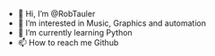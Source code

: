 - 👋 Hi, I’m @RobTauler
- 👀 I’m interested in Music, Graphics and automation
- 🌱 I’m currently learning Python
- 📫 How to reach me Github

<!---
RobTauler/RobTauler is a ✨ special ✨ repository because its `README.md` (this file) appears on your GitHub profile.
You can click the Preview link to take a look at your changes.
--->
